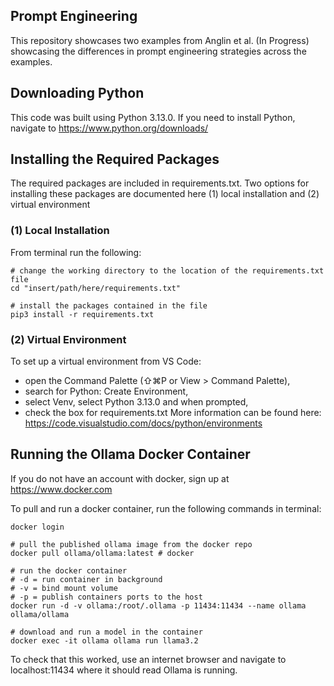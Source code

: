 ## Prompt Engineering
This repository showcases two examples from Anglin et al. (In Progress) showcasing the differences in prompt engineering strategies across the examples.

## Downloading Python
This code was built using Python 3.13.0.
If you need to install Python, navigate to https://www.python.org/downloads/

## Installing the Required Packages
The required packages are included in requirements.txt. Two options for installing these packages are documented here (1) local installation and (2) virtual environment
### (1) Local Installation
From terminal run the following:
```
# change the working directory to the location of the requirements.txt file
cd "insert/path/here/requirements.txt"

# install the packages contained in the file
pip3 install -r requirements.txt
```
### (2) Virtual Environment
To set up a virtual environment from VS Code:
- open the Command Palette (⇧⌘P or View > Command Palette),
- search for Python: Create Environment,
- select Venv, select Python 3.13.0 and when prompted, 
- check the box for requirements.txt
More information can be found here: https://code.visualstudio.com/docs/python/environments


## Running the Ollama Docker Container
If you do not have an account with docker, sign up at https://www.docker.com

To pull and run a docker container, run the following commands in terminal:
```
docker login

# pull the published ollama image from the docker repo
docker pull ollama/ollama:latest # docker

# run the docker container
# -d = run container in background
# -v = bind mount volume
# -p = publish containers ports to the host
docker run -d -v ollama:/root/.ollama -p 11434:11434 --name ollama ollama/ollama

# download and run a model in the container
docker exec -it ollama ollama run llama3.2
```

To check that this worked, use an internet browser and navigate to localhost:11434 where it should read Ollama is running.